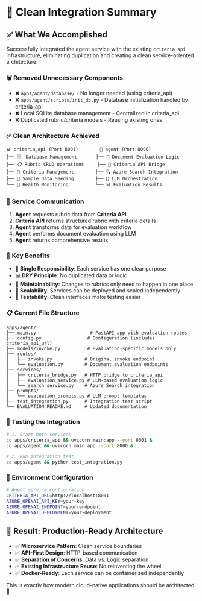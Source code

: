 # 🎯 Clean Integration Summary

## ✅ What We Accomplished

Successfully integrated the agent service with the existing `criteria_api` infrastructure, eliminating duplication and creating a clean service-oriented architecture.

### 🗑️ **Removed Unnecessary Components**

- ❌ `apps/agent/database/` - No longer needed (using criteria_api)
- ❌ `apps/agent/scripts/init_db.py` - Database initialization handled by criteria_api
- ❌ Local SQLite database management - Centralized in criteria_api
- ❌ Duplicated rubric/criteria models - Reusing existing ones

### ✅ **Clean Architecture Achieved**

```
📊 criteria_api (Port 8001)        🤖 agent (Port 8000)
├── 🗄️  Database Management       ├── 🧠 Document Evaluation Logic
├── 📋 Rubric CRUD Operations     ├── 🔗 Criteria API Bridge
├── 📝 Criteria Management        ├── 🔍 Azure Search Integration  
├── 🌱 Sample Data Seeding        ├── 🎯 LLM Orchestration
└── 🏥 Health Monitoring          └── 📊 Evaluation Results
```

### 🔄 **Service Communication**

1. **Agent** requests rubric data from **Criteria API**
2. **Criteria API** returns structured rubric with criteria details
3. **Agent** transforms data for evaluation workflow
4. **Agent** performs document evaluation using LLM
5. **Agent** returns comprehensive results

### 🎯 **Key Benefits**

- **🎯 Single Responsibility**: Each service has one clear purpose
- **📊 DRY Principle**: No duplicated data or logic
- **🔧 Maintainability**: Changes to rubrics only need to happen in one place
- **🚀 Scalability**: Services can be deployed and scaled independently
- **🧪 Testability**: Clean interfaces make testing easier

### 📋 **Current File Structure**

```
apps/agent/
├── main.py                    # FastAPI app with evaluation routes
├── config.py                 # Configuration (includes criteria_api_url)
├── models/invoke.py          # Evaluation-specific models only
├── routes/
│   ├── invoke.py            # Original invoke endpoint
│   └── evaluation.py        # Document evaluation endpoints
├── services/
│   ├── criteria_bridge.py   # HTTP bridge to criteria_api  
│   ├── evaluation_service.py # LLM-based evaluation logic
│   └── search_service.py    # Azure Search integration
├── prompts/
│   └── evaluation_prompts.py # LLM prompt templates
├── test_integration.py      # Integration test script
└── EVALUATION_README.md     # Updated documentation
```

### 🧪 **Testing the Integration**

```bash
# 1. Start both services
cd apps/criteria_api && uvicorn main:app --port 8001 &
cd apps/agent && uvicorn main:app --port 8000 &

# 2. Run integration test
cd apps/agent && python test_integration.py
```

### 🔧 **Environment Configuration**

```bash
# Agent service configuration
CRITERIA_API_URL=http://localhost:8001
AZURE_OPENAI_API_KEY=your-key
AZURE_OPENAI_ENDPOINT=your-endpoint
AZURE_OPENAI_DEPLOYMENT=your-deployment
```

## 🎉 **Result: Production-Ready Architecture**

- ✅ **Microservice Pattern**: Clean service boundaries
- ✅ **API-First Design**: HTTP-based communication
- ✅ **Separation of Concerns**: Data vs. Logic separation  
- ✅ **Existing Infrastructure Reuse**: No reinventing the wheel
- ✅ **Docker-Ready**: Each service can be containerized independently

This is exactly how modern cloud-native applications should be architected! 🚀
